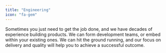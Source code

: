 ```yaml
---
title: "Engineering"
icon: "fa-gem"
---
```


Sometimes you just need to get the job done, and we have decades of experience building products. We can form development teams, or embed within your existing ones. We can hit the ground running, and our focus on delivery and quality will help you to achieve a successful outcome.
